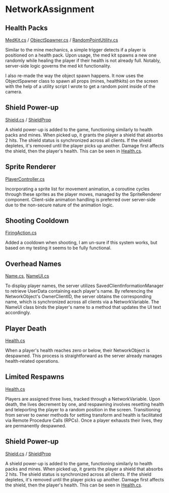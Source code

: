 # NetworkAssignment

## Health Packs
[MedKit.cs](https://github.com/Alexware0211/NetworkAssignment/blob/main/Assets/Scripts/Props/HealthKit.cs) / [ObjectSpawner.cs](https://github.com/Alexware0211/NetworkAssignment/blob/main/Assets/Scripts/Props/ObjectSpawner.cs) / [RandomPointUtility.cs](https://github.com/Alexware0211/NetworkAssignment/blob/main/Assets/Scripts/Common/RandomPointUtility.cs)

Similar to the mine mechanics, a simple trigger detects if a player is positioned on a health pack. Upon usage, the med kit spawns a new one randomly while healing the player if their health is not already full. Notably, server-side logic governs the med kit functionality.

I also re-made the way the object spawn happens. It now uses the ObjectSpawner class to spawn all props (mines, healthkits) on the screen with the help of a utility script I wrote to get a random point inside of the camera.

## Shield Power-up
[Shield.cs](https://github.com/Alexware0211/NetworkAssignment//blob/main/Assets/Scripts/Player/Shield.cs) / [ShieldProp](https://github.com/Alexware0211/NetworkAssignment/blob/main/Assets/Scripts/Props/ShieldProp.cs)

A shield power-up is added to the game, functioning similarly to health packs and mines. When picked up, it grants the player a shield that absorbs 2 hits. The shield status is synchronized across all clients. If the shield depletes, it's removed until the player picks up another. Damage first affects the shield, then the player's health. This can be seen in [Health.cs](https://github.com/Alexware0211/NetworkAssignment/blob/main/Assets/Scripts/Player/Health.cs).

## Sprite Renderer
[PlayerController.cs](https://github.com/Alexware0211/NetworkAssignment/blob/main/Assets/Scripts/Player/PlayerController.cs)

Incorporating a sprite list for movement animation, a coroutine cycles through these sprites as the player moves, managed by the SpriteRenderer component. Client-side animation handling is preferred over server-side due to the non-secure nature of the animation logic.

## Shooting Cooldown
[FiringAction.cs](https://github.com/Alexware0211/NetworkAssignment/blob/main/Assets/Scripts/Player/FiringAction.cs)

Added a cooldown when shooting, I am un-sure if this system works, but based on my testing it seems to be fully functional.

## Overhead Names
[Name.cs](https://github.com/Alexware0211/NetworkAssignment/blob/main/Assets/Scripts/Player/Name.cs), [NameUI.cs](https://github.com/Alexware0211/NetworkAssignment/blob/main/Assets/Scripts/UI/CommonUI/NameUI.cs)

To display player names, the server utilizes SavedClientInformationManager to retrieve UserData containing each player's name. By referencing the NetworkObject's OwnerClientID, the server obtains the corresponding name, which is synchronized across all clients via a NetworkVariable. The NameUI class binds the player's name to a method that updates the UI text accordingly.

## Player Death
[Health.cs](https://github.com/Alexware0211/NetworkAssignment/blob/main/Assets/Scripts/Player/Health.cs)

When a player's health reaches zero or below, their NetworkObject is despawned. This process is straightforward as the server already manages health-related operations.

## Limited Respawns
[Health.cs](https://github.com/Alexware0211/NetworkAssignment/blob/main/Assets/Scripts/Player/Health.cs)

Players are assigned three lives, tracked through a NetworkVariable. Upon death, the lives decrement by one, and respawning involves resetting health and teleporting the player to a random position in the screen. Transitioning from server to owner methods for setting transform and health is facilitated via Remote Procedure Calls (RPCs). Once a player exhausts their lives, they are permanently despawned.

## Shield Power-up
[Shield.cs](https://github.com/Alexware0211/NetworkAssignment/blob/main/Assets/Scripts/Player/Shield.cs) / [ShieldProp](https://github.com/Alexware0211/NetworkAssignment/blob/main/Assets/Scripts/Props/ShieldProp.cs)

A shield power-up is added to the game, functioning similarly to health packs and mines. When picked up, it grants the player a shield that absorbs 2 hits. The shield status is synchronized across all clients. If the shield depletes, it's removed until the player picks up another. Damage first affects the shield, then the player's health. This can be seen in [Health.cs](https://github.com/Alexware0211/NetworkAssignment/blob/main/Assets/Scripts/Player/Health.cs).
